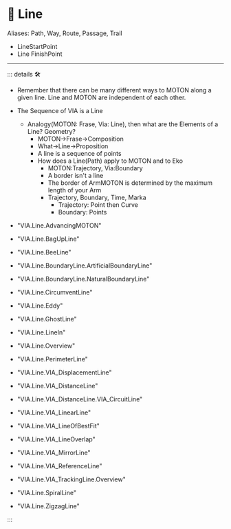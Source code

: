 # 🔻 <via>Line</via>

>

Aliases: Path, Way, Route, Passage, Trail

- LineStartPoint
- Line FinishPoint

---

<!-- =================================================== -->
<!-- =================================================== -->
<!-- =================================================== -->
<!-- =================================================== -->
<!-- =================================================== -->
::: details 🛠

- Remember that there can be many different ways to MOTON along a given line. Line and MOTON are independent of each other.

- The Sequence of VIA is a Line
    - Analogy(MOTON: Frase, Via: Line), then what are the Elements of a Line? Geometry?
        - MOTON->Frase->Composition
        - What->Line->Proposition
        - A line is a sequence of points
        - How does a Line(Path) apply to MOTON and to Eko
            - MOTON:Trajectory, Via:Boundary
            - A border isn't a line
            - The border of ArmMOTON is determined by the maximum length of your Arm
            - Trajectory, Boundary, Time, Marka
                - Trajectory: Point then Curve
                - Boundary: Points

- "VIA.Line.AdvancingMOTON"
- "VIA.Line.BagUpLine"
- "VIA.Line.BeeLine"
- "VIA.Line.BoundaryLine.ArtificialBoundaryLine"
- "VIA.Line.BoundaryLine.NaturalBoundaryLine"
- "VIA.Line.CircumventLine"
- "VIA.Line.Eddy"
- "VIA.Line.GhostLine"
- "VIA.Line.LineIn"
- "VIA.Line.Overview"
- "VIA.Line.PerimeterLine"
- "VIA.Line.VIA_DisplacementLine"
- "VIA.Line.VIA_DistanceLine"
- "VIA.Line.VIA_DistanceLine.VIA_CircuitLine"
- "VIA.Line.VIA_LinearLine"
- "VIA.Line.VIA_LineOfBestFit"
- "VIA.Line.VIA_LineOverlap"
- "VIA.Line.VIA_MirrorLine"
- "VIA.Line.VIA_ReferenceLine"
- "VIA.Line.VIA_TrackingLine.Overview"
- "VIA.Line.SpiralLine"
- "VIA.Line.ZigzagLine"

:::
